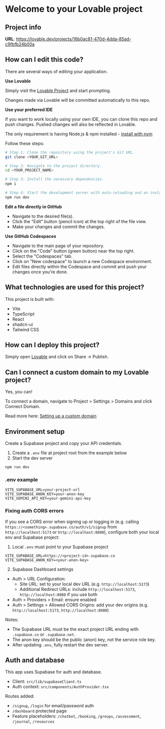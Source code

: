 # Welcome to your Lovable project

## Project info

**URL**: https://lovable.dev/projects/16b0ac81-470d-4dda-85ad-c9fbfb24b00a

## How can I edit this code?

There are several ways of editing your application.

**Use Lovable**

Simply visit the [Lovable Project](https://lovable.dev/projects/16b0ac81-470d-4dda-85ad-c9fbfb24b00a) and start prompting.

Changes made via Lovable will be committed automatically to this repo.

**Use your preferred IDE**

If you want to work locally using your own IDE, you can clone this repo and push changes. Pushed changes will also be reflected in Lovable.

The only requirement is having Node.js & npm installed - [install with nvm](https://github.com/nvm-sh/nvm#installing-and-updating)

Follow these steps:

```sh
# Step 1: Clone the repository using the project's Git URL.
git clone <YOUR_GIT_URL>

# Step 2: Navigate to the project directory.
cd <YOUR_PROJECT_NAME>

# Step 3: Install the necessary dependencies.
npm i

# Step 4: Start the development server with auto-reloading and an instant preview.
npm run dev
```

**Edit a file directly in GitHub**

- Navigate to the desired file(s).
- Click the "Edit" button (pencil icon) at the top right of the file view.
- Make your changes and commit the changes.

**Use GitHub Codespaces**

- Navigate to the main page of your repository.
- Click on the "Code" button (green button) near the top right.
- Select the "Codespaces" tab.
- Click on "New codespace" to launch a new Codespace environment.
- Edit files directly within the Codespace and commit and push your changes once you're done.

## What technologies are used for this project?

This project is built with:

- Vite
- TypeScript
- React
- shadcn-ui
- Tailwind CSS

## How can I deploy this project?

Simply open [Lovable](https://lovable.dev/projects/16b0ac81-470d-4dda-85ad-c9fbfb24b00a) and click on Share -> Publish.

## Can I connect a custom domain to my Lovable project?

Yes, you can!

To connect a domain, navigate to Project > Settings > Domains and click Connect Domain.

Read more here: [Setting up a custom domain](https://docs.lovable.dev/features/custom-domain#custom-domain)

## Environment setup

Create a Supabase project and copy your API credentials.

1. Create a `.env` file at project root from the example below
2. Start the dev server

```bash
npm run dev
```

### .env example

```env
VITE_SUPABASE_URL=your-project-url
VITE_SUPABASE_ANON_KEY=your-anon-key
VITE_GEMINI_API_KEY=your-gemini-api-key
```

### Fixing auth CORS errors

If you see a CORS error when signing up or logging in (e.g. calling `https://<something>.supabase.co/auth/v1/signup` from `http://localhost:5173` or `http://localhost:8080`), configure both your local env and Supabase project:

1) Local `.env` must point to your Supabase project

```env
VITE_SUPABASE_URL=https://<project-id>.supabase.co
VITE_SUPABASE_ANON_KEY=<your-anon-key>
```

2) Supabase Dashboard settings

- Auth > URL Configuration:
  - Site URL: set to your local dev URL (e.g. `http://localhost:5173`)
  - Additional Redirect URLs: include `http://localhost:5173`, `http://localhost:8080` if you use both
- Auth > Providers > Email: ensure enabled
- Auth > Settings > Allowed CORS Origins: add your dev origins (e.g. `http://localhost:5173`, `http://localhost:8080`)

Notes:
- The Supabase URL must be the exact project URL ending with `.supabase.co` or `.supabase.net`.
- The anon key should be the public (anon) key, not the service role key.
- After updating `.env`, fully restart the dev server.

## Auth and database

This app uses Supabase for auth and database.
- Client: `src/lib/supabaseClient.ts`
- Auth context: `src/components/AuthProvider.tsx`

Routes added:
- `/signup`, `/login` for email/password auth
- `/dashboard` protected page
- Feature placeholders: `/chatbot`, `/booking`, `/groups`, `/assessment`, `/journal`, `/resources`